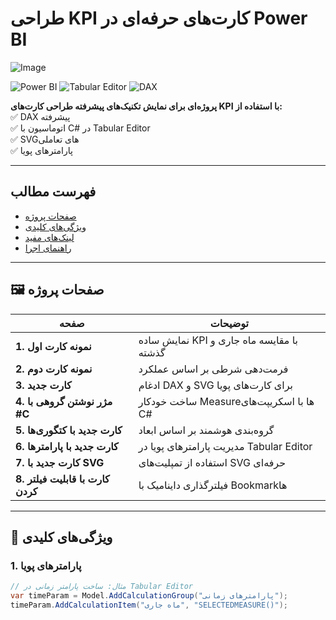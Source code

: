 # طراحی KPI کارت‌های حرفه‌ای در Power BI  

![Image](https://github.com/user-attachments/assets/7e01cd06-2adc-4b5d-8e77-20af2b14e654)


![Power BI](https://img.shields.io/badge/Power_BI-F2C811?style=for-the-badge&logo=powerbi&logoColor=black)
![Tabular Editor](https://img.shields.io/badge/Tabular_Editor-2C2D72?style=for-the-badge)
![DAX](https://img.shields.io/badge/DAX-FF6F00?style=for-the-badge)

**پروژه‌ای برای نمایش تکنیک‌های پیشرفته طراحی کارت‌های KPI با استفاده از:**  
✅ DAX پیشرفته  
✅ اتوماسیون با C# در Tabular Editor  
✅ SVGهای تعاملی  
✅ پارامترهای پویا  

---

## فهرست مطالب
- [صفحات پروژه](#-صفحات-پروژه)
- [ویژگی‌های کلیدی](#-ویژگی‌های-کلیدی)
- [لینک‌های مفید](#-لینک‌های-مفید)
- [راهنمای اجرا](#-راهنمای-اجرا)

---

## 🖼️ صفحات پروژه

| صفحه | توضیحات |
|------|---------|
| **1. نمونه کارت اول** | نمایش ساده KPI با مقایسه ماه جاری و گذشته |
| **2. نمونه کارت دوم** | فرمت‌دهی شرطی بر اساس عملکرد |
| **3. کارت جدید** | ادغام DAX و SVG برای کارت‌های پویا |
| **4. مژر نوشتن گروهی با #C** | ساخت خودکار Measureها با اسکریپت‌های C# |
| **5. کارت جدید با کتگوری‌ها** | گروه‌بندی هوشمند بر اساس ابعاد |
| **6. کارت جدید با پارامترها** | مدیریت پارامترهای پویا در Tabular Editor |
| **7. کارت جدید با SVG** | استفاده از تمپلیت‌های SVG حرفه‌ای |
| **8. کارت با قابلیت فیلتر کردن** | فیلترگذاری داینامیک با Bookmarkها |

---

## 🚀 ویژگی‌های کلیدی

### 1. پارامترهای پویا
```csharp
// مثال: ساخت پارامتر زمانی در Tabular Editor
var timeParam = Model.AddCalculationGroup("پارامترهای زمانی");
timeParam.AddCalculationItem("ماه جاری", "SELECTEDMEASURE()");
